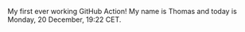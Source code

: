 My first ever working GitHub Action!
My name is Thomas and today is Monday, 20 December, 19:22 CET. 
